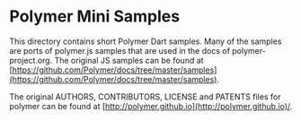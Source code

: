# Polymer Mini Samples

This directory contains short Polymer Dart samples. Many of the samples are 
ports of polymer.js samples that are used in the docs of polymer-project.org.
The original JS samples can be found at 
[https://github.com/Polymer/docs/tree/master/samples](https://github.com/Polymer/docs/tree/master/samples).

The original AUTHORS, CONTRIBUTORS, LICENSE and PATENTS files for polymer can 
be found at [http://polymer.github.io](http://polymer.github.io)/.
